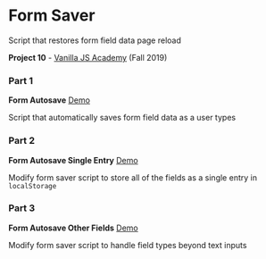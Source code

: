 # Form Saver
Script that restores form field data page reload

**Project 10** - [Vanilla JS Academy](https://vanillajsacademy.com/) (Fall 2019)


### Part 1

**Form Autosave**  [Demo](https://letioneill.github.io/form-saver/01-form-autosave.html)

Script that automatically saves form field data as a user types


### Part 2

**Form Autosave Single Entry**  [Demo](https://letioneill.github.io/form-saver/02-form-autosave-single-entry.html)

Modify  form saver script to store all of the fields as a single entry in `localStorage`


### Part 3

**Form Autosave Other Fields**  [Demo](https://letioneill.github.io/form-saver/03-form-autosave-other-fields.html)

Modify form saver script to handle field types beyond text inputs